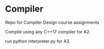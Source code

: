 # Compiler
Repo for Compiler Design course assignments

Compile using any C++17 compiler for A2. 

run python interpreter.py for A3.